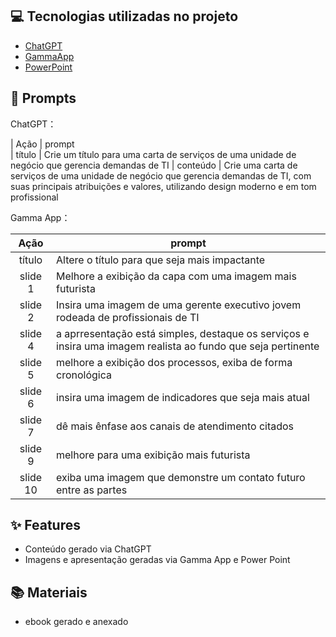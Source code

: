 ## 💻 Tecnologias utilizadas no projeto

- [ChatGPT](https://chat.openai.com/) 
- [GammaApp](https://gamma.app)
- [PowerPoint](https://www.microsoft.com/en/microsoft-365/powerpoint) 

## 🧠 Prompts


ChatGPT：

|   Ação   | prompt                                                                                                                                                                
| título | Crie um título para uma carta de serviços de uma unidade de negócio que gerencia demandas de TI
| conteúdo | Crie uma carta de serviços de uma unidade de negócio que gerencia demandas de TI, com suas principais atribuições e valores, utilizando design moderno e em tom profissional

Gamma App：

|  Ação  | prompt                                                                                 |
| :----: | -------------------------------------------------------------------------------------- |
| título | Altere o título para que seja mais impactante
|slide 1| Melhore a exibição da capa com uma imagem mais futurista
|slide 2| Insira uma imagem de uma gerente executivo jovem rodeada de profissionais de TI
|slide 4| a aprresentação está simples, destaque os serviços e insira uma imagem realista ao fundo que seja pertinente
|slide 5| melhore a exibição dos processos, exiba de forma cronológica
|slide 6| insira uma imagem de indicadores que seja mais atual
|slide 7| dê mais ênfase aos canais de atendimento citados
|slide 9| melhore para uma exibição mais futurista
|slide 10| exiba uma imagem que demonstre um contato futuro entre as partes


## ✨ Features

- Conteúdo gerado via ChatGPT
- Imagens e apresentação geradas via Gamma App e Power Point

## 📚 Materiais

- ebook gerado e anexado


